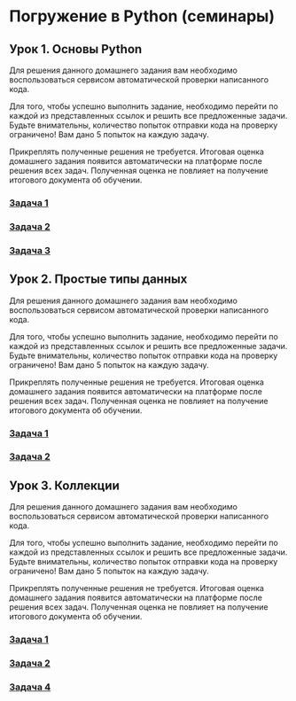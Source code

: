 # Погружение в Python (семинары)

## Урок 1. Основы Python

Для решения данного домашнего задания вам необходимо воспользоваться сервисом автоматической проверки написанного кода.

Для того, чтобы успешно выполнить задание, необходимо перейти по каждой из представленных ссылок и решить все предложенные задачи. Будьте внимательны, количество попыток отправки кода на проверку ограничено! Вам дано 5 попыток на каждую задачу.

Прикреплять полученные решения не требуется. Итоговая оценка домашнего задания появится автоматически на платформе после решения всех задач. Полученная оценка не повлияет на получение итогового документа об обучении.

### [Задача 1](https://autotest.gb.ru/problems/88?lesson_id=407705&_ga=2.214454679.1271577593.1704395565-8102908836.1699019265)
### [Задача 2](https://autotest.gb.ru/problems/89?lesson_id=407705&_ga=2.239636739.1271577593.1704395565-8102908836.1699019265)
### [Задача 3](https://autotest.gb.ru/problems/90?lesson_id=407705&_ga=2.239636739.1271577593.1704395565-8102908836.1699019265)

## Урок 2. Простые типы данных

Для решения данного домашнего задания вам необходимо воспользоваться сервисом автоматической проверки написанного кода.

Для того, чтобы успешно выполнить задание, необходимо перейти по каждой из представленных ссылок и решить все предложенные задачи. Будьте внимательны, количество попыток отправки кода на проверку ограничено! Вам дано 5 попыток на каждую задачу.

Прикреплять полученные решения не требуется. Итоговая оценка домашнего задания появится автоматически на платформе после решения всех задач. Полученная оценка не повлияет на получение итогового документа об обучении.

### [Задача 1](https://autotest.gb.ru/problems/91?lesson_id=407706&_ga=2.206134547.1271577593.1704395565-8102908836.1699019265)
### [Задача 2](https://autotest.gb.ru/problems/92?lesson_id=407706&_ga=2.46699943.1271577593.1704395565-8102908836.1699019265)

## Урок 3. Коллекции

Для решения данного домашнего задания вам необходимо воспользоваться сервисом автоматической проверки написанного кода.

Для того, чтобы успешно выполнить задание, необходимо перейти по каждой из представленных ссылок и решить все предложенные задачи. Будьте внимательны, количество попыток отправки кода на проверку ограничено! Вам дано 5 попыток на каждую задачу.

Прикреплять полученные решения не требуется. Итоговая оценка домашнего задания появится автоматически на платформе после решения всех задач. Полученная оценка не повлияет на получение итогового документа об обучении.

### [Задача 1](https://autotest.gb.ru/problems/95?lesson_id=407707&_ga=2.10121781.1271577593.1704395565-8102908836.1699019265)
### [Задача 2](https://autotest.gb.ru/problems/94?lesson_id=407707&_ga=2.10121781.1271577593.1704395565-8102908836.1699019265)
### [Задача 4](https://autotest.gb.ru/problems/93?lesson_id=407707&_ga=2.51654953.1271577593.1704395565-8102908836.1699019265)
